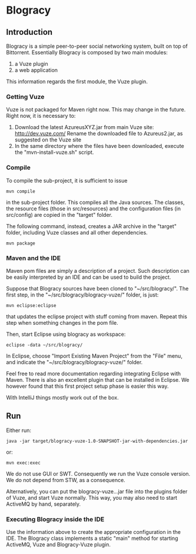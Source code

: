 # Blogracy #

## Introduction ##

Blogracy is a simple peer-to-peer social networking system, built on top of Bittorrent.
Essentially Blogracy is composed by two main modules:

1. a Vuze plugin
2. a web application

This information regards the first module, the Vuze plugin.

### Getting Vuze ###

Vuze is not packaged for Maven right now. This may change in the future.
Right now, it is necessary to:

1. Download the latest AzureusXYZ.jar from main Vuze site: http://dev.vuze.com/
   Rename the downloaded file to Azureus2.jar, as suggested on the Vuze site
2. In the same directory where the files have been downloaded, execute
   the "mvn-install-vuze.sh" script.

### Compile ###

To compile the sub-project, it is sufficient to issue

```
mvn compile
```

in the sub-project folder. This compiles all the Java sources.
The classes, the resource files (those in src/resources) and the
configuration files (in src/config) are copied in the "target" folder.

The following command, instead, creates a JAR archive in the "target" folder,
including Vuze classes and all other dependencies.

```
mvn package
```

### Maven and the IDE ###

Maven pom files are simply a description of a project. Such description can
be easily interpreted by an IDE and can be used to build the project.

Suppose that Blogracy sources have been cloned to "~/src/blogracy/".
The first step, in the "~/src/blogracy/blogracy-vuze/" folder, is just:

```
mvn eclipse:eclipse
```

that updates the eclipse project with stuff coming from maven.
Repeat this step when something changes in the pom file.

Then, start Eclipse using blogracy as workspace:

```
eclipse -data ~/src/blogracy/
```

In Eclipse, choose "Import Existing Maven Project" from the "File" menu, 
and indicate the "~/src/blogracy/blogracy-vuze/" folder.

Feel free to read more documentation regarding integrating Eclipse with
Maven. There is also an excellent plugin that can be installed in Eclipse.
We however found that this first project setup phase is easier this way.

With IntelliJ things mostly work out of the box.

## Run ##

Either run:

```
java -jar target/blogracy-vuze-1.0-SNAPSHOT-jar-with-dependencies.jar
```

or:

```
mvn exec:exec
```

We do not use GUI or SWT. Consequently we run the Vuze console version.
We do not depend from STW, as a consequence.

Alternatively, you can put the blogracy-vuze...jar file into the plugins folder
of Vuze, and start Vuze normally. This way, you may also need to start ActiveMQ
by hand, separately.

### Executing Blogracy inside the IDE ###

Use the information above to create the appropriate configuration in the IDE.
The Blogracy class implements a static "main" method for starting ActiveMQ,
Vuze and Blogracy-Vuze plugin.

